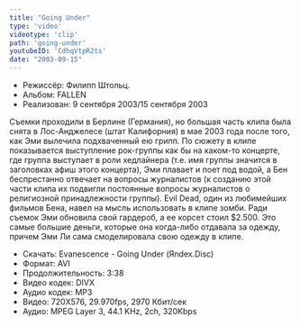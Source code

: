 ```yaml
---
title: "Going Under"
type: 'video'
videotype: 'clip'
path: 'going-under'
youtubeID: 'CdhqVtpR2ts'
date: "2003-09-15"
---
```


- Режиссёр: Филипп Штольц.
- Альбом: FALLEN
- Реализован: 9 сентября 2003/15 сентября 2003

Съемки проходили в Берлине (Германия), но большая часть клипа была снята в Лос-Анджелесе (штат Калифорния) в мае 2003 года после того, как Эми вылечила подхваченный ею грипп. По сюжету в клипе показывается выступление рок-группы как бы на каком-то концерте, где группа выступает в роли хедлайнера (т.е. имя группы значится в заголовках афиш этого концерта), Эми плавает и поет под водой, а Бен беспрестанно отвечает на вопросы журналистов (к созданию этой части клипа их подвигли постоянные вопросы журналистов о религиозной принадлежности группы). Evil Dead, один из любимейших фильмов Бена, навел на мысль использовать в клипе зомби. Ради съемок Эми обновила свой гардероб, а ее корсет стоил $2.500. Это самые большие деньги, которые она когда-либо отдавала за одежду, причем Эми Ли сама смоделировала свою одежду в клипе.

- Скачать: Evanescence - Going Under (Яndex.Disc)
- Формат: AVI
- Продолжительность: 3:38
- Видео кодек: DIVX
- Аудио кодек: MP3
- Видео: 720X576, 29.970fps, 2970 Кбит/сек
- Аудио: MPEG Layer 3, 44.1 KHz, 2ch, 320Kbps



